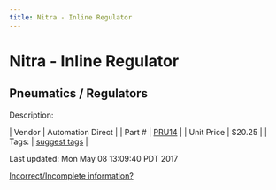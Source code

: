 ```yaml
---
title: Nitra - Inline Regulator
---
```


# Nitra - Inline Regulator
## Pneumatics / Regulators
Description: 	 

| Vendor | Automation Direct | 
| Part # | [PRU14](https://www.automationdirect.com) | 
| Unit Price | $20.25 | 
| Tags: | [suggest tags](https://docs.google.com/forms/d/e/1FAIpQLSeWyY8v3RgOty-MyWmh9U0iivNYN_molChYyS-0U-o-kOAv_g/viewform) | 

Last updated: Mon May 08 13:09:40 PDT 2017

 [Incorrect/Incomplete information?](https://docs.google.com/forms/d/e/1FAIpQLSeWyY8v3RgOty-MyWmh9U0iivNYN_molChYyS-0U-o-kOAv_g/viewform)